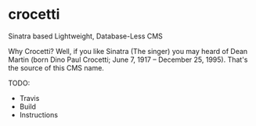 # crocetti
Sinatra based Lightweight, Database-Less CMS

Why Crocetti? Well, if you like Sinatra (The singer) you may heard of Dean Martin (born Dino Paul Crocetti; June 7, 1917 – December 25, 1995). That's the source of this CMS name.

TODO:

- Travis
- Build
- Instructions